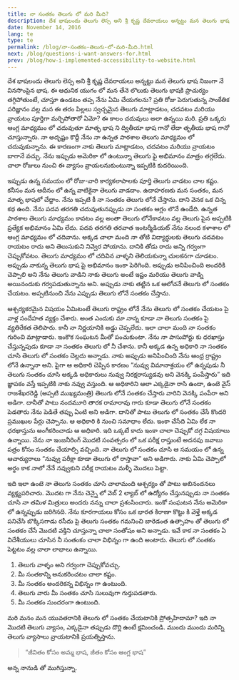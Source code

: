 ```yaml
---
title: నా సంతకం తెలుగు లో మరి మీది?
description: దేశ భాషలందు తెలుగు లెస్స అని శ్రీ కృష్ణ దేవరాయలు అన్నట్టు మన తెలుగు భాష నిజంగా నే వినసొంపైన భాష. ఈ ఆధునిక యుగం లో మన తేనె లొలుకు తెలుగు భాషకి ప్రాచుర్యం తగ్గిపోతుంటే, చూస్తూ ఉండటం తప్ప నేను ఏమి చేయగలను? ప్రతి రోజు పెరుగుతున్న సాంకేతిక పరిజ్ఞానం వల్ల మన ఈ తరం పిల్లలు స్వచ్చమైన తెలుగు మాట్లాడటం...
date: November 14, 2016
lang: te
type: te
permalink: /blog/నా-సంతకం-తెలుగు-లో-మరి-మీది.html
next: /blog/questions-i-want-answers-for.html
prev: /blog/how-i-implemented-accessibility-to-website.html
---
```


దేశ భాషలందు తెలుగు లెస్స అని శ్రీ కృష్ణ దేవరాయలు అన్నట్టు మన తెలుగు భాష నిజంగా నే వినసొంపైన భాష. ఈ ఆధునిక యుగం లో మన తేనె లొలుకు తెలుగు భాషకి ప్రాచుర్యం తగ్గిపోతుంటే, చూస్తూ ఉండటం తప్ప నేను ఏమి చేయగలను? ప్రతి రోజు పెరుగుతున్న సాంకేతిక పరిజ్ఞానం వల్ల మన ఈ తరం పిల్లలు స్వచ్చమైన తెలుగు మాట్లాడటం, చదవటం మరియు వ్రాయటం పూర్తిగా మర్చిపోతారో ఏమో? ఈ కాలం చదువులు అలా ఉన్నయి మరి. ప్రతి ఒక్కరు ఆంగ్ల మాధ్యమం లో చదువుతూ మాతృ భాష ని ద్వితీయా భాష గానో లేదా తృతీయ భాష గానో చూస్తున్నారు. నా అదృష్టం కొద్దీ నేను నా ఉన్నత పాఠశాల తెలుగు మాధ్యమం లో చదువుకున్నాను. ఈ కారణంగా నాకు తెలుగు మాట్లాడటం, చదవటం మరియు వ్రాయటం బాగానే వచ్చు. నేను ఇప్పుడు అమెరికా లో ఉంటున్నా తెలుగు ఫై అభిమానం మాత్రం తగ్గలేదు. చాలా రోజులు నుంచి ఈ వ్యాసం వ్రాయలనుకుంటున్నా ఇప్పటికి కుదరియింది.

ఇప్పుడు ఉన్న సమయం లో రోజు-వారి కార్యకలాపాలకు పూర్తి తెలుగు వాడటం చాల కష్టం. కనీసం మన ఆదీనం లో ఉన్న వాటికైనా తెలుగు వాడదాం. ఉదాహరణకు మన సంతకం, మన మాతృ భాషలో చేద్దాం. నేను ఇప్పటి కీ నా సంతకం తెలుగు లోనే చేస్తాను. దాని వెనక ఒక చిన్న కథ ఉంది. నేను పదవ తరగతి చదువుతునప్పుడు నా సంతకం ఆగ్లం లొనే ఉండేది. ఉన్నత పాఠశాల తెలుగు మాధ్యమం కావటం వల్ల అంతా తెలుగు లోనేకావటం వల్ల తెలుగు పైన అప్పటికి ప్రత్యేక అభిమానం ఏమి లేదు. పదవ తరగతి తరవాత ఇంటర్మీడియట్ నేను నలంద కళాశాల లో ఆంగ్ల మాధ్యమం లో చదివాను. అక్కడ చాలా మంది నా తోటి విద్యార్థులకు తెలుగు చదవటం రాయటం రాదు అని తెలుసుకుని నివ్వెర పోయాను. దానికి తోడు రాదు అన్ని గర్వంగా చెప్పుకోవటం. తెలుగు మాధ్యమం లో చదివిన వాళ్ళని తెలియకున్నా చులకనగా చూడటం. అప్పుడు నాకున్న తెలుగు భాష పై అభిమానం ఇంకా పెరిగింది. అప్పుడు అనిపించింది అందరికి చెప్పాలి అని నేను తెలుగు వాడిని నాకు తెలుగు అంటే ఇష్టం మరియు తెలుగు వాడ్ని అయినందుకు గర్వపడుతున్నాను అని. అప్పుడు నాకు తట్టిన ఒక ఆలోచనే తెలుగు లో సంతకం చేయటం. అప్పటినుంచి నేను ఎప్పుడు తెలుగు లోనే సంతకం చేస్తాను.

ఆశ్చర్యకరమైన విషయం ఏమిటంటే తెలుగు రాష్ట్రం లోనే నేను తెలుగు లో సంతకం చేయటం పై వాళ్ల సందేహత వ్యక్తం చేశారు. అంత ఎందుకు మా నాన్న కూడా నా తెలుగు సంతకం పై వ్యతిరేకత తెలిపారు. కానీ నా నిర్ణయానికి అడ్డు చెప్పలేదు. ఇలా చాలా మంది నా సంతకం గురించి మాట్లాడారు. ఇంకొక సంఘటన మీతో పంచుకుంటా. నేను నా పాసుపోర్టు కు ధరఖాస్తు చేస్తున్నపుడు కూడా నా సంతకం తెలుగు లో నీ చేశాను. కానీ అక్కడ ఉన్న అధికారి నా సంతకం చూసి తెలుగు లో సంతకం చెల్లదు అన్నాడు. నాకు అప్పుడు అనిపించింది నేను ఆంధ్ర ర్రాష్ట్రం లోనే ఉన్నానా అని. పైగా ఆ అధికారి చెప్పిన కారణం “నువ్వు విమానాశ్రయం లో ఉన్నపుడు నీ తెలుగు సంతకం చూసి అక్కడి అధికారులు నువ్వు నిరక్షరాస్యుడవు అని వెనక్కి పంపేస్తారు” ఇది జ్ఞాపకం వస్తే ఇప్పటికి నాకు నవ్వు వస్తుంది. ఆ అధికారిని ఆలా ఎక్కడైనా రాసి ఉందా, ఉంటె వైస్ రాజశేఖరరెడ్డి (అప్పటి ముఖ్యమంత్రి) తెలుగు లోనే సంతకం చేస్తారు వారిని వెనక్కి పంపేరా అని అడిగా. దానీతో పాటు నందమూరి తారక రామారావు గారు కూడా తెలుగు లోనే సంతకం పెడతారు నేను పెడితే తప్పు ఏంటి అని అడిగా. దానితో పాటు తెలుగు లో సంతకం చేసే కొందరి ప్రముఖుల పేర్లు చెప్పాను. ఆ అధికారి కి నుంచి సమాధాం లేదు. ఇంకా చేసేది ఏమి లేక నా ధరఖాస్తును అంగీకరించాడు ఆ అధికారి.
ఇది ఒక్కటే కాదు ఇంకా చాలా చెప్పుకో దగ్గ విషయాలు ఉన్నాయి. నేను నా ఇంజనీరింగ్ మొదటి సంవత్సరం లో ఒక పరీక్ష రాస్తుంటే అదనపు జవాబు పత్రం కోసం సంతకం చేయాల్సి వచ్చింది. నా తెలుగు లో సంతకం చూసి ఆ సమయం లో ఉన్న ఆచార్యురాలు “నువ్వు పరీక్షా కూడా తెలుగు లో రాస్తావా” అని అడిగారు. నాకు ఏమి చెప్పాలో అర్థం కాక నాలో నేనే నవ్వుకుని పరీక్ష రాయటం మళ్ళీ మొదలు పెట్టా.

ఇది ఇలా ఉంటె నా తెలుగు సంతకం చూసి చాలామంది ఆశ్చర్యం తో పాటు అబినందనలు వ్యక్త్యపరిచారు. మొదట గా నేను చెన్నై లో వెబ్ 2 ల్యాబ్ లో ఉద్యోగం చేస్తునప్పుడు నా సంతకం చూసి నా తమిళ మిత్రులు అందరు నన్ను చాలా ప్రశంసించారు. ఇంకో సంఘటన నేను అమెరికా లో ఉన్నప్పుడు జరిగినది. నేను కూరగాయలు కోసం ఒక భారత కిరాణా కొట్టు కి వెళ్తే అక్కడ పనిచేసి బొక్కిసగాడు రసీదు పై తెలుగు సంతకం గమనించి బారెడంత ఉత్సాహం తో తెలుగు లో సంతకం చేసే మొదటి వక్తిని చూస్తున్నా చాలా సంతోషం అని అన్నాడు. ఇవే కాక నా సంతకం ఏ విదేశీయులు చూసిన నీ సంతంకం చాలా విభిన్నం గా ఉంది అంటారు. తెలుగు లో సంతకం పెట్టటం వల్ల చాలా లాభాలు ఉన్నాయి.

1. తెలుగు వాళ్ళం అని గర్వంగా చెప్పుకోవచ్చు.
1. మీ సంతకాన్ని అనుకరించటం చాలా కష్టం.
1. మీ సంతకం అందరికన్న విభిన్నం గా ఉంటుంది.
1. తెలుగు వారు మీ సంతకం చూసి సులువుగా గుర్తుపడతారు.
1. మీ సంతకం సుందరంగా ఉంటుంది.

మరి మనం మన యువతరానికి తెలుగు లో సంతకం చేయటానికి ప్రోత్సహిదామా? ఇది నా మొదటి తెలుగు వ్యాసం, ఎక్కడైనా తప్పుడు దొర్లి ఉంటే క్షమించండి. ముందు ముందు మరిన్ని తెలుగు వ్యాసాలు వ్రాయటానికి ప్రయత్నిస్తాను.

> “జీవితం కోసం అమ్మ భాష, జీతం కోసం ఆంగ్ల భాష”

అన్న నానుడి తో ముగిస్తున్నా.
